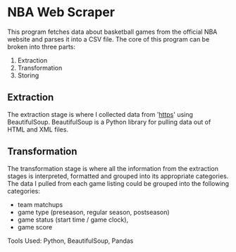 # NBA Web Scraper

This program fetches data about basketball games from the official NBA website and parses it into a CSV file.
The core of this program can be broken into three parts:
1) Extraction
2) Transformation
3) Storing

## Extraction
The extraction stage is where I collected data from '[https](https://www.nba.com/games)' using BeautifulSoup. BeautifulSoup
is a Python library for pulling data out of HTML and XML files.

## Transformation
The transformation stage is where all the information from the extraction stages is interpreted, formatted and grouped into
its appropriate categories. The data I pulled from each game listing could be grouped into the following categories:
- team matchups
- game type (preseason, regular season, postseason)
- game status (start time / game clock),
- game score

Tools Used: Python, BeautifulSoup, Pandas
